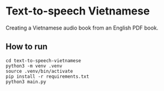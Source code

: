 # Text-to-speech Vietnamese
Creating a Vietnamese audio book from an English PDF book.

## How to run
```shell
cd text-to-speech-vietnamese
python3 -m venv .venv
source .venv/bin/activate
pip install -r requirements.txt
python3 main.py
```